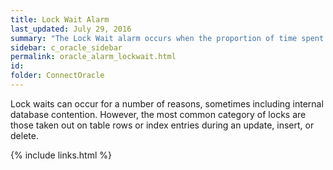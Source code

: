```yaml
---
title: ﻿Lock Wait Alarm
last_updated: July 29, 2016
summary: "The Lock Wait alarm occurs when the proportion of time spent waiting for locks exceeds a threshold."
sidebar: c_oracle_sidebar
permalink: oracle_alarm_lockwait.html
id:
folder: ConnectOracle
---
```



Lock waits can occur for a number of reasons, sometimes including internal database contention. However, the most common category of locks are those taken out on table rows or index entries during an update, insert, or delete.




{% include links.html %}
